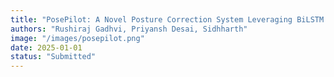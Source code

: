 ```yaml
---
title: "PosePilot: A Novel Posture Correction System Leveraging BiLSTM and Multihead Attention"
authors: "Rushiraj Gadhvi, Priyansh Desai, Sidhharth"
image: "/images/posepilot.png"
date: 2025-01-01
status: "Submitted"
---
```

